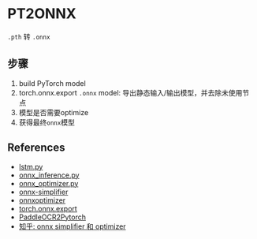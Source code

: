 # PT2ONNX

`.pth` 转 `.onnx`

## 步骤

1. build PyTorch model
2. torch.onnx.export `.onnx` model: 导出静态输入/输出模型，并去除未使用节点
3. 模型是否需要optimize
4. 获得最终`onnx`模型

## References

- [lstm.py](./misc/lstm.py)
- [onnx_inference.py](./misc/onnx_inference.py)
- [onnx_optimizer.py](./misc/onnx_optimizer.py)
- [onnx-simplifier](https://github.com/daquexian/onnx-simplifier)
- [onnxoptimizer](https://github.com/onnx/optimizer)
- [torch.onnx.export](https://pytorch.org/docs/stable/onnx.html?highlight=torch%20onnx%20export#torch.onnx.export)
- [PaddleOCR2Pytorch](https://github.com/frotms/PaddleOCR2Pytorch)
- [知乎: onnx simplifier 和 optimizer](https://zhuanlan.zhihu.com/p/350702340)